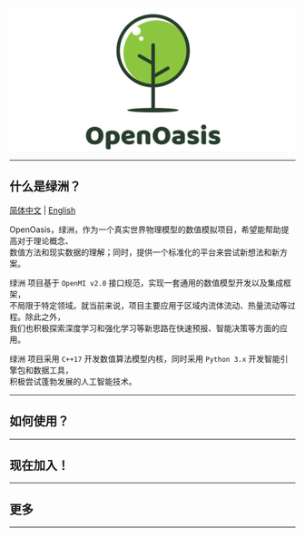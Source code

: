 <img src="./assets/Logo/logo.png" alt="">

---------------------------------------------------------------------------------

## 什么是绿洲？

[简体中文](README.md) | [English](README.md)

OpenOasis，绿洲，作为一个真实世界物理模型的数值模拟项目，希望能帮助提高对于理论概念、  
数值方法和现实数据的理解；同时，提供一个标准化的平台来尝试新想法和新方案。  

绿洲 项目基于 `OpenMI v2.0` 接口规范，实现一套通用的数值模型开发以及集成框架，  
不局限于特定领域。就当前来说，项目主要应用于区域内流体流动、热量流动等过程。除此之外，  
我们也积极探索深度学习和强化学习等新思路在快速预报、智能决策等方面的应用。

绿洲 项目采用 `C++17` 开发数值算法模型内核，同时采用 `Python 3.x` 开发智能引擎包和数据工具，  
积极尝试蓬勃发展的人工智能技术。

---------------------------------------------------------------------------------

## 如何使用？


---------------------------------------------------------------------------------

## 现在加入！


---------------------------------------------------------------------------------

## 更多


---------------------------------------------------------------------------------

